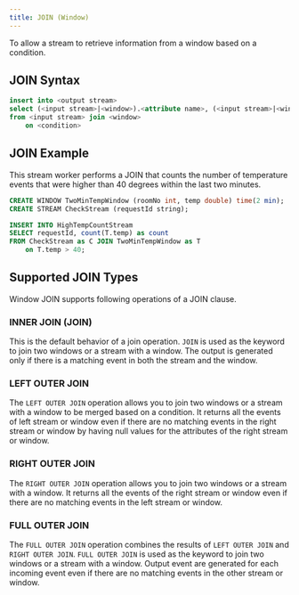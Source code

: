 ```yaml
---
title: JOIN (Window)
---
```


To allow a stream to retrieve information from a window based on a condition.

## JOIN Syntax

```sql
insert into <output stream>
select (<input stream>|<window>).<attribute name>, (<input stream>|<window>).<attribute name>, ...
from <input stream> join <window>
    on <condition>
```

## JOIN Example

This stream worker performs a JOIN that counts the number of temperature events that were higher than 40 degrees within the last two minutes.

```sql
CREATE WINDOW TwoMinTempWindow (roomNo int, temp double) time(2 min);
CREATE STREAM CheckStream (requestId string);

INSERT INTO HighTempCountStream
SELECT requestId, count(T.temp) as count
FROM CheckStream as C JOIN TwoMinTempWindow as T
    on T.temp > 40;
```

## Supported JOIN Types

Window JOIN supports following operations of a JOIN clause.

### INNER JOIN (JOIN)

This is the default behavior of a join operation. `JOIN` is used as the keyword to join two windows or a stream with a window. The output is generated only if there is a matching event in both the stream and the window.

### LEFT OUTER JOIN

The `LEFT OUTER JOIN` operation allows you to join two windows or a stream with a window to be merged based on a condition.
It returns all the events of left stream or window even if there are no matching events in the right stream or window by
having null values for the attributes of the right stream or window.

### RIGHT OUTER JOIN

The `RIGHT OUTER JOIN` operation allows you to join two windows or a stream with a window. It returns all the events of the right stream or window even if there are no matching events in the left stream or window.

### FULL OUTER JOIN

The `FULL OUTER JOIN` operation combines the results of `LEFT OUTER JOIN` and `RIGHT OUTER JOIN`. `FULL OUTER JOIN` is used as the keyword to join two windows or a stream with a window. Output event are generated for each incoming event even if there are no matching events in the other stream or window.
